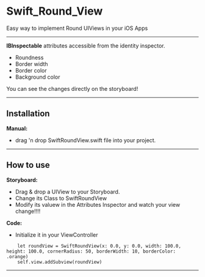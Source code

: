 # Swift_Round_View
Easy way to implement Round UIViews in your iOS Apps

----------

**IBInspectable** attributes accessible from the identity inspector. 

- Roundness
- Border width
- Border color
- Background color

You can see the changes directly on the storyboard!

----------

Installation
-------------

**Manual:**

- drag 'n drop SwiftRoundView.swift file into your project.

----------

How to use
-------------

**Storyboard:** 

- Drag & drop a UIView to your Storyboard. 
- Change its Class to SwiftRoundView 
- Modify its valuew in the Attributes Inspector and watch your view change!!!!

**Code:**

- Initialize it in your ViewController
```
    let roundView = SwiftRoundView(x: 0.0, y: 0.0, width: 100.0, height: 100.0, cornerRadius: 50, borderWidth: 10, borderColor: .orange)
    self.view.addSubview(roundView)
```

----------
